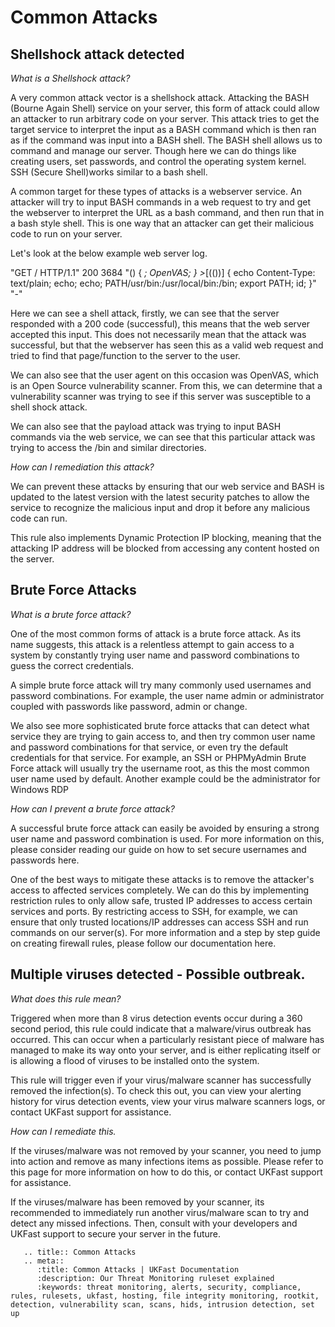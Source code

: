 # Common Attacks
## Shellshock attack detected

*What is a Shellshock attack?*


A very common attack vector is a shellshock attack. Attacking the BASH (Bourne Again Shell) service on your server, this form of attack could allow an attacker to run arbitrary code on your server. This attack tries to get the target service to interpret the input as a BASH command which is then ran as if the command was input into a BASH shell. The BASH shell allows us to command and manage our server. Though here we can do things like creating users, set passwords, and control the operating system kernel. SSH (Secure Shell)works similar to a bash shell.

A common target for these types of attacks is a webserver service. An attacker will try to input BASH commands in a web request to try and get the webserver to interpret the URL as a bash command, and then run that in a bash style shell. This is one way that an attacker can get their malicious code to run on your server.

Let's look at the below example web server log.

"GET / HTTP/1.1" 200 3684 "() { _; OpenVAS; } >_[$($())] {  echo Content-Type: text/plain; echo; echo; PATH/usr/bin:/usr/local/bin:/bin; export PATH; id; }" "-"

Here we can see a shell attack, firstly, we can see that the server responded with a 200 code (successful), this means that the web server accepted this input. This does not necessarily mean that the attack was successful, but that the webserver has seen this as a valid web request and tried to find that page/function to the server to the user.

We can also see that the user agent on this occasion was OpenVAS, which is an Open Source vulnerability scanner. From this, we can determine that a vulnerability scanner was trying to see if this server was susceptible to a shell shock attack.

We can also see that the payload attack was trying to input BASH commands via the web service, we can see that this particular attack was trying to access the /bin and similar directories.

*How can I remediation this attack?*


We can prevent these attacks by ensuring that our web service and BASH is updated to the latest version with the latest security patches to allow the service to recognize the malicious input and drop it before any malicious code can run.

This rule also implements Dynamic Protection IP blocking, meaning that the attacking IP address will be blocked from accessing any content hosted on the server.


## Brute Force Attacks

*What is a brute force attack?*


One of the most common forms of attack is a brute force attack. As its name suggests, this attack is a relentless attempt to gain access to a system by constantly trying user name and password combinations to guess the correct credentials.

A simple brute force attack will try many commonly used usernames and password combinations. For example, the user name admin or administrator coupled with passwords like password, admin or change.

We also see more sophisticated brute force attacks that can detect what service they are trying to gain access to, and then try common user name and password combinations for that service, or even try the default credentials for that service. For example, an SSH or PHPMyAdmin Brute Force attack will usually try the username root, as this the most common user name used by default. Another example could be the administrator for Windows RDP

*How can I prevent a brute force attack?*


A successful brute force attack can easily be avoided by ensuring a strong user name and password combination is used. For more information on this, please consider reading our guide on how to set secure usernames and passwords here.

One of the best ways to mitigate these attacks is to remove the attacker's access to affected services completely. We can do this by implementing restriction rules to only allow safe, trusted IP addresses to access certain services and ports. By restricting access to SSH, for example, we can ensure that only trusted locations/IP addresses can access SSH and run commands on our server(s). For more information and a step by step guide on creating firewall rules, please follow our documentation here.

## Multiple viruses detected - Possible outbreak.


*What does this rule mean?*


Triggered when more than 8 virus detection events occur during a 360 second period, this rule could indicate that a malware/virus outbreak has occurred. This can occur when a particularly resistant piece of malware has managed to make its way onto your server, and is either replicating itself or is allowing a flood of viruses to be installed onto the system.

This rule will trigger even if your virus/malware scanner has successfully removed the infection(s). To check this out, you can view your alerting history for virus detection events, view your virus malware scanners logs, or contact UKFast support for assistance.

*How can I remediate this.*


If the viruses/malware was not removed by your scanner, you need to jump into action and remove as many infections items as possible. Please refer to this page for more information on how to do this, or contact UKFast support for assistance.

If the viruses/malware has been removed by your scanner, its recommended to immediately run another virus/malware scan to try and detect any missed infections. Then, consult with your developers and UKFast support to secure your server in the future.

```eval_rst
   .. title:: Common Attacks
   .. meta::
      :title: Common Attacks | UKFast Documentation
      :description: Our Threat Monitoring ruleset explained
      :keywords: threat monitoring, alerts, security, compliance, rules, rulesets, ukfast, hosting, file integrity monitoring, rootkit, detection, vulnerability scan, scans, hids, intrusion detection, set up
```


